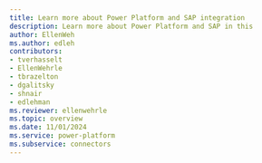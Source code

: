 ```yaml
---
title: Learn more about Power Platform and SAP integration
description: Learn more about Power Platform and SAP in this
author: EllenWeh
ms.author: edleh
contributors: 
- tverhasselt
- EllenWehrle
- tbrazelton
- dgalitsky
- shnair
- edlehman
ms.reviewer: ellenwehrle
ms.topic: overview
ms.date: 11/01/2024
ms.service: power-platform
ms.subservice: connectors
---
```

